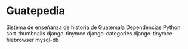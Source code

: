 Guatepedia
==========

Sistema de enseñanza de historia de Guatemala
Dependencias
Python:
  sort-thumbnails
  django-tinymce
  django-categories
  django-tinymce-filebrowser
  mysql-db
